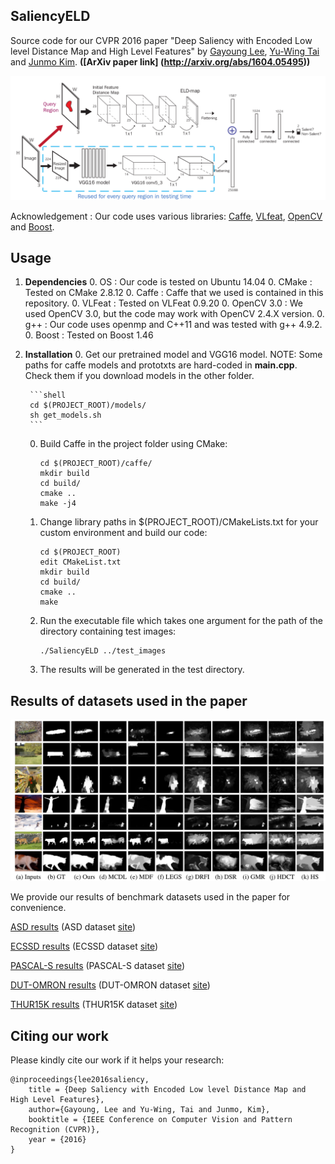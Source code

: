 ## SaliencyELD

Source code for our CVPR 2016 paper "Deep Saliency with Encoded Low level Distance Map and High Level Features" by [Gayoung Lee](https://sites.google.com/site/gylee1103/), [Yu-Wing Tai](http://www.gdriv.es/yuwing) and [Junmo Kim](https://sites.google.com/site/siitkaist/professor). **([ArXiv paper link] (http://arxiv.org/abs/1604.05495))**

![Image of our model](./figs/model_pic.png)

Acknowledgement : Our code uses various libraries: [Caffe](http://github.com/BVLC/caffe), [VLfeat](http://www.vlfeat.org), [OpenCV](http://www.opencv.org) and [Boost](http://www.boost.org).

## Usage
1. **Dependencies**
    0. OS : Our code is tested on Ubuntu 14.04
    0. CMake : Tested on CMake 2.8.12
    0. Caffe : Caffe that we used is contained in this repository.
    0. VLFeat : Tested on VLFeat 0.9.20
    0. OpenCV 3.0 : We used OpenCV 3.0, but the code may work with OpenCV 2.4.X version.
    0. g++ : Our code uses openmp and C++11 and was tested with g++ 4.9.2.
    0. Boost : Tested on Boost 1.46

2. **Installation**
    0. Get our pretrained model and VGG16 model. NOTE: Some paths for caffe models and prototxts are hard-coded in **main.cpp**. Check them if you download models in the other folder.

        ```shell
        cd $(PROJECT_ROOT)/models/
        sh get_models.sh
        ```

    0. Build Caffe in the project folder using CMake:

        ```shell
        cd $(PROJECT_ROOT)/caffe/
        mkdir build
        cd build/
        cmake ..
        make -j4
        ```

    0. Change library paths in $(PROJECT_ROOT)/CMakeLists.txt for your custom environment and build our code:

        ```shell
        cd $(PROJECT_ROOT)
        edit CMakeList.txt
        mkdir build
        cd build/
        cmake ..
        make
        ```

    0. Run the executable file which takes one argument for the path of the directory containing test images:

        ```shell
        ./SaliencyELD ../test_images
        ```

    0. The results will be generated in the test directory.

## Results of datasets used in the paper

![visualization](./figs/visualization.png)

We provide our results of benchmark datasets used in the paper for convenience.

[ASD results](https://www.dropbox.com/s/mpkxuuok5h4sp7b/ASD_ELD.tar.gz?dl=1) (ASD dataset [site](http://ivrlwww.epfl.ch/supplementary_material/RK_CVPR09/index))

[ECSSD results](https://www.dropbox.com/s/j5xooaqkxpduh51/ECSSD_ELD.tar.gz?dl=1) (ECSSD dataset [site](http://www.cse.cuhk.edu.hk/leojia/projects/hsaliency/dataset.html))

[PASCAL-S results](https://www.dropbox.com/s/o2g9ykynkpqjgdw/pascal_ELD.tar.gz?dl=1) (PASCAL-S dataset [site](http://cbi.gatech.edu/salobj/))

[DUT-OMRON results](https://www.dropbox.com/s/kyomr7lnn42og4q/DUTOMRON_ELD.tar.gz?dl=1) (DUT-OMRON dataset [site](http://202.118.75.4/lu/DUT-OMRON/index.htm))

[THUR15K results](https://www.dropbox.com/s/zu004jx5hc0kabn/THUR15000_ELD.tar.gz?dl=1) (THUR15K dataset [site](http://mmcheng.net/gsal/))



## Citing our work
Please kindly cite our work if it helps your research:

    @inproceedings{lee2016saliency,
        title = {Deep Saliency with Encoded Low level Distance Map and High Level Features},
        author={Gayoung, Lee and Yu-Wing, Tai and Junmo, Kim},
        booktitle = {IEEE Conference on Computer Vision and Pattern Recognition (CVPR)},
        year = {2016}
    }

